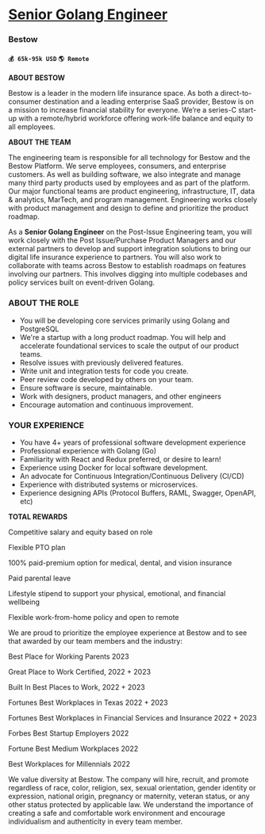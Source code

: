 # [Senior Golang Engineer](https://www.remotewlb.com/apply/senior-golang-engineer-29958)  
### Bestow  
#### `💰 65k-95k USD` `🌎 Remote`  

**ABOUT BESTOW**

  

Bestow is a leader in the modern life insurance space. As both a direct-to-consumer destination and a leading enterprise SaaS provider, Bestow is on a mission to increase financial stability for everyone. We’re a series-C start-up with a remote/hybrid workforce offering work-life balance and equity to all employees.

  

**ABOUT THE TEAM**

  

The engineering team is responsible for all technology for Bestow and the Bestow Platform. We serve employees, consumers, and enterprise customers. As well as building software, we also integrate and manage many third party products used by employees and as part of the platform. Our major functional teams are product engineering, infrastructure, IT, data & analytics, MarTech, and program management. Engineering works closely with product management and design to define and prioritize the product roadmap.

  

As a **Senior Golang Engineer** on the Post-Issue Engineering team, you will work closely with the Post Issue/Purchase Product Managers and our external partners to develop and support integration solutions to bring our digital life insurance experience to partners. You will also work to collaborate with teams across Bestow to establish roadmaps on features involving our partners. This involves digging into multiple codebases and policy services built on event-driven Golang.

  

### ABOUT THE ROLE

  * You will be developing core services primarily using Golang and PostgreSQL
  * We're a startup with a long product roadmap. You will help and accelerate foundational services to scale the output of our product teams.
  * Resolve issues with previously delivered features.
  * Write unit and integration tests for code you create.
  * Peer review code developed by others on your team.
  * Ensure software is secure, maintainable.
  * Work with designers, product managers, and other engineers
  * Encourage automation and continuous improvement.

### YOUR EXPERIENCE

  * You have 4+ years of professional software development experience
  * Professional experience with Golang (Go)
  * Familiarity with React and Redux preferred, or desire to learn!
  * Experience using Docker for local software development.
  * An advocate for Continuous Integration/Continuous Delivery (CI/CD)
  * Experience with distributed systems or microservices.
  * Experience designing APIs (Protocol Buffers, RAML, Swagger, OpenAPI, etc)

 **TOTAL REWARDS**

  

Competitive salary and equity based on role

Flexible PTO plan

100% paid-premium option for medical, dental, and vision insurance

Paid parental leave

Lifestyle stipend to support your physical, emotional, and financial wellbeing

Flexible work-from-home policy and open to remote

  

We are proud to prioritize the employee experience at Bestow and to see that awarded by our team members and the industry:

  

Best Place for Working Parents 2023

Great Place to Work Certified, 2022 + 2023

Built In Best Places to Work, 2022 + 2023

Fortunes Best Workplaces in Texas 2022 + 2023

Fortunes Best Workplaces in Financial Services and Insurance 2022 + 2023

Forbes Best Startup Employers 2022

Fortune Best Medium Workplaces 2022

Best Workplaces for Millennials 2022

  

We value diversity at Bestow. The company will hire, recruit, and promote regardless of race, color, religion, sex, sexual orientation, gender identity or expression, national origin, pregnancy or maternity, veteran status, or any other status protected by applicable law. We understand the importance of creating a safe and comfortable work environment and encourage individualism and authenticity in every team member.

  

  

